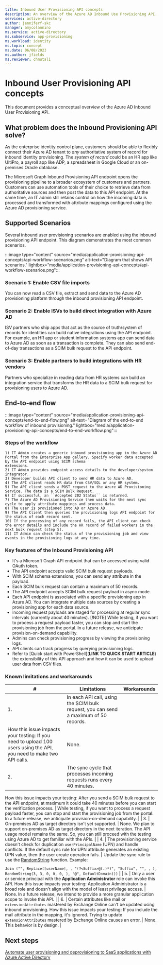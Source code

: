 ```yaml
---
title: Inbound User Provisioning API concepts
description: An overview of the Azure AD Inbound Use Provisioning API. 
services: active-directory
author: jenniferf-skc
manager: amycolannino
ms.service: active-directory
ms.subservice: app-provisioning
ms.workload: identity
ms.topic: concept
ms.date: 06/08/2023
ms.author: jfields
ms.reviewer: chmutali
---
```


# Inbound User Provisioning API concepts

This document provides a conceptual overview of the Azure AD Inbound User Provisioning API.

## What problem does the Inbound Provisioning API solve? 

As the enterprise identity control plane, customers should be able to flexibly connect their Azure AD tenant to *any* authoritative system of record for inbound identity provisioning. The *system of record* could be an HR app like UltiPro, a payroll app like ADP, a spreadsheet in Google Cloud or an on-premises Oracle database. 

The Microsoft Graph Inbound Provisioning API endpoint opens the provisioning pipeline to a broader ecosystem of customers and partners. Customers can use automation tools of their choice to retrieve data from authoritative sources and then post the data to this API endpoint. At the same time, an IT admin still retains control on how the incoming data is processed and transformed with attribute mappings configured using the Azure AD provisioning service. 

## Supported Scenarios

Several inbound user provisioning scenarios are enabled using the inbound provisioning API endpoint. This diagram demonstrates the most common scenarios. 

:::image type="content" source="media/application-provisioning-api-concepts/api-workflow-scenarios.png" alt-text="Diagram that shows API scenarios." lightbox="media/application-provisioning-api-concepts/api-workflow-scenarios.png":::

### Scenario 1: Enable CSV file imports
You can now read a CSV file, extract and send data to the Azure AD provisioning platform through the inbound provisioning API endpoint.

### Scenario 2: Enable ISVs to build direct integration with Azure AD
ISV partners who ship apps that act as the source of truth/system of records for identities can build native integrations using the API endpoint. For example, an HR app or student information systems app can send data to Azure AD as soon as a transaction is complete. They can also send end-of-day transactions as a SCIM bulk request to the API endpoint.

### Scenario 3: Enable partners to build integrations with HR vendors
Partners who specialize in reading data from HR systems can build an integration service that transforms the HR data to a SCIM bulk request for provisioning users to Azure AD.  

## End-to-end flow
:::image type="content" source="media/application-provisioning-api-concepts/end-to-end-flow.png" alt-text="Diagram of the end-to-end workflow of inbound provisioning." lightbox="media/application-provisioning-api-concepts/end-to-end-workflow.png":::

### Steps of the workflow
    1) IT Admin creates a generic inbound provisioning app in the Azure AD Portal from the Enterprise App gallery. Specify worker data accepted by the API endpoint using SCIM schema   
    extensions.   
    2) IT Admin provides endpoint access details to the developer/system integrator.
    3) Developer builds API client to send HR data to Azure AD.
    4) The API client reads HR data from CSV/SQL or any HR system.
    5) The API client sends a POST request to the Azure AD Provisioning Service. The data is a SCIM Bulk Request.
    6) If successful, an ``Accepted 202 Status`` is returned. 
    7) The Azure AD Provisioning Service then waits for the next sync cycle to apply attribute mappings and process data.
    8) The user is provisioned into AD or Azure AD.
    9) The API Client then queries the provisioning logs API endpoint for the status of each record sent.
    10) If the processing of any record fails, the API client can check the error details and include the HR record of failed workers in the next bulk request (step 5). 
    11)	IT Admin can check the status of the provisioning job and view events in the provisioning logs at any time.

### Key features of the Inbound Provisioning API
- It's a Microsoft Graph API endpoint that can be accessed using valid OAuth token.
- The API endpoint accepts valid SCIM bulk request payloads.
- With SCIM schema extensions, you can send any attribute in the payload. 
- Each SCIM bulk request can contain a maximum of 50 records.
- The API endpoint accepts SCIM bulk request payload in async mode.
- Each API endpoint is associated with a specific provisioning app in Azure AD. You can integrate multiple data sources by creating a provisioning app for each data source. 
- Incoming request payloads are staged for processing at regular sync intervals (currently about 40 minutes). [!NOTE] While testing, if you want to process a request payload faster, you can stop and start the provisioning job from the portal. In a future release, we anticipate provision-on-demand capability.
- Admins can check provisioning progress by viewing the provisioning logs. 
- API clients can track progress by querying provisioning logs.
- Refer to [Quick start with PowerShell](**LINK TO QUICK START ARTICLE**) the extensibility of this API approach and how it can be used to upload user data from CSV files. 

### Known limitations and workarounds
| # | Limitations | Workarounds |
| --- | --- | --- |
| 1. | In each API call, using the SCIM bulk request, you can send a maximum of 50 records. 
How this issue impacts your testing: If you need to upload 100 users using the API, you need to make two API calls. | None. |
| 2. | The sync cycle that processes incoming requests runs every 40 minutes. 
How this issue impacts your testing: After you send a SCIM bulk request to the API endpoint, at maximum it could take 40 minutes before you can start the verification process. 
| While testing, if you want to process a request payload faster, you can stop and start the provisioning job from the portal. In a future release, we anticipate provision-on-demand capability. |
| 3. | On-premises AD as target directory isn't yet supported. | None. We plan to support on-premises AD as target directory in the next iteration. The API usage model remains the same. So, you can still proceed with the testing using Azure AD to get familiar with the APIs. |
| 4. | The provisioning service doesn't check for duplication ``userPrincipalName`` (UPN) and handle conflicts. If the default sync rule for UPN attribute generates an existing UPN value, then the user create operation fails. | Update the sync rule to use the [RandomString](https://learn.microsoft.com/en-us/azure/active-directory/app-provisioning/functions-for-customizing-application-data#randomstring) function. Example:

```Join ("", Replace([userName], , "(?<Suffix>@(.)*)", "Suffix", "", , ), RandomString(3, 3, 0, 0, 0, ), "@", DefaultDomain())``` |
| 5. | Only a user or service principal with the **Application Administrator** role can invoke this API. 
How this issue impacts your testing: Application Administrator is a broad role and doesn't align with the model of least privilege access. 
| None. In a future release, we intend to provide a more granular application scope to invoke this API. |
| 6. | Certain attributes like mail or ``extensionAttributes`` mastered by Exchange Online can't be updated using inbound provisioning. 
How this issue impacts your testing: If you include the mail attribute in the mapping, it's ignored. Trying to update ``extensionAttributes`` mastered by Exchange Online causes an error. 
| None. This behavior is by design. |


## Next steps
[Automate user provisioning and deprovisioning to SaaS applications with Azure Active Directory](user-provisioning.md)
